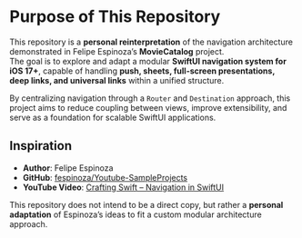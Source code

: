 # Purpose of This Repository

This repository is a **personal reinterpretation** of the navigation architecture demonstrated in Felipe Espinoza’s **MovieCatalog** project.  
The goal is to explore and adapt a modular **SwiftUI navigation system for iOS 17+**, capable of handling **push, sheets, full-screen presentations, deep links, and universal links** within a unified structure.  

By centralizing navigation through a `Router` and `Destination` approach, this project aims to reduce coupling between views, improve extensibility, and serve as a foundation for scalable SwiftUI applications.

## Inspiration

- **Author**: Felipe Espinoza  
- **GitHub**: [fespinoza/Youtube-SampleProjects](https://github.com/fespinoza/Youtube-SampleProjects/tree/movie-catalog-routing/00-routing-and-deep-links/MovieCatalog)  
- **YouTube Video**: [Crafting Swift – Navigation in SwiftUI](https://www.youtube.com/@craftingswift)  

This repository does not intend to be a direct copy, but rather a **personal adaptation** of Espinoza’s ideas to fit a custom modular architecture approach.
